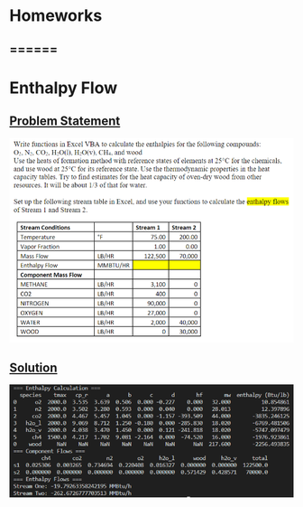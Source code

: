 # Homeworks
## ======
# Enthalpy Flow 
## [Problem Statement](https://github.com/hunterviolette/23fall/blob/main/478/hw_ps/vba.pdf)
![HW1_PS](assets/enthalpy_flow_ps.png)

## [Solution](https://github.com/hunterviolette/23fall/blob/main/478/scripts/vba.py)
![HW1_SOL](assets/enthalpy_flow_sol.png)
